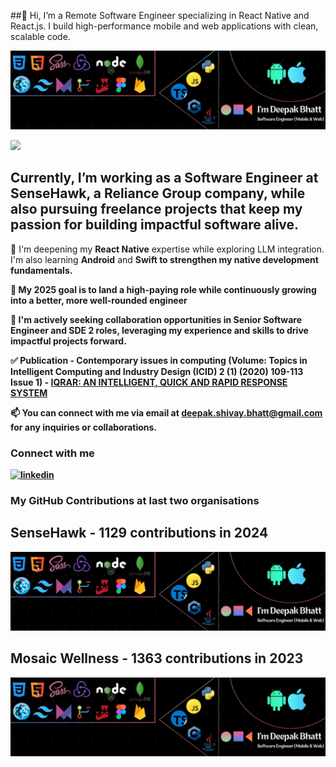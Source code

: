 ##👋 Hi, I’m a Remote Software Engineer specializing in React Native and React.js. I build high-performance mobile and web applications with clean, scalable code.

![Screenshot-1](https://raw.githubusercontent.com/deathook007/deathook007/master/Cover.jpg)

![](https://komarev.com/ghpvc/?username=deathook007&label=PROFILE+VIEWS&style=flat-square&color=brightgreen)

## Currently, I’m working as a Software Engineer at SenseHawk, a Reliance Group company, while also pursuing freelance projects that keep my passion for building impactful software alive.

🌱 I'm deepening my <b>React Native</b> expertise while exploring LLM integration. I'm also learning <b>Android</b> and <b>Swift<b/> to strengthen my native development fundamentals.

🎯 My 2025 goal is to land a high-paying role while continuously growing into a better, more well-rounded engineer

🤝 I'm actively seeking collaboration opportunities in <b>Senior Software Engineer</b> and <b>SDE 2</b> roles, leveraging my experience and skills to drive impactful projects forward.

✅ <b>Publication - </b> Contemporary issues in computing (Volume: Topics in Intelligent Computing and Industry Design (ICID) 2 (1) (2020) 109-113 Issue 1) - <b>[IQRAR: AN INTELLIGENT, QUICK AND RAPID RESPONSE SYSTEM](https://www.researchgate.net/publication/347635135_IQRAR_AN_INTELLIGENT_QUICK_AND_RAPID_ACCIDENT_RESPONSE_SYSTEM)</b>

📫 You can connect with me via email at deepak.shivay.bhatt@gmail.com for any inquiries or collaborations.

### Connect with me

[![linkedin](https://img.shields.io/badge/LinkedIn-0077B5?style=for-the-badge&logo=linkedin&logoColor=white)][linkedin]

### My GitHub Contributions at last two organisations

## SenseHawk - 1129 contributions in 2024

![Screenshot-1](https://raw.githubusercontent.com/deathook007/deathook007/master/Cover.jpg)

## Mosaic Wellness - 1363 contributions in 2023

![Screenshot-1](https://raw.githubusercontent.com/deathook007/deathook007/master/Cover.jpg)

[linkedin]: https://www.linkedin.com/in/deepakbhatt-softwaredeveloper/
